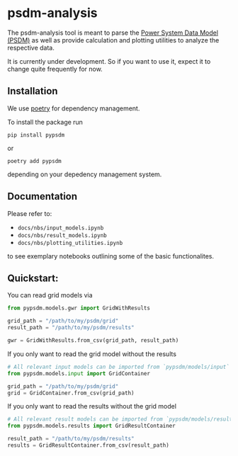 # psdm-analysis

The psdm-analysis tool is meant to parse the [Power System Data Model (PSDM)](https://github.com/ie3-institute/PowerSystemDataModel) as well as provide calculation and plotting utilities to analyze the respective data.

It is currently under development. So if you want to use it, expect it to change quite frequently for now.

## Installation

We use [poetry](https://python-poetry.org/docs/) for dependency management.

To install the package run
```console
pip install pypsdm
```
or 
```console
poetry add pypsdm
```
depending on your depedency management system. 

## Documentation

Please refer to:

- `docs/nbs/input_models.ipynb`
- `docs/nbs/result_models.ipynb`
- `docs/nbs/plotting_utilities.ipynb`

to see exemplary notebooks outlining some of the basic functionalites.

## Quickstart:

You can read grid models via

```python
from pypsdm.models.gwr import GridWithResults

grid_path = "/path/to/my/psdm/grid"
result_path = "/path/to/my/psdm/results"

gwr = GridWithResults.from_csv(grid_path, result_path)
```

If you only want to read the grid model without the results 

```python
# All relevant input models can be imported from `pypsdm/models/input`
from pypsdm.models.input import GridContainer

grid_path = "/path/to/my/psdm/grid"
grid = GridContainer.from_csv(grid_path)
```

If you only want to read the results without the grid model

```python
# All relevant result models can be imported from `pypsdm/models/result`
from pypsdm.models.results import GridResultContainer

result_path = "/path/to/my/psdm/results"
results = GridResultContainer.from_csv(result_path)
```